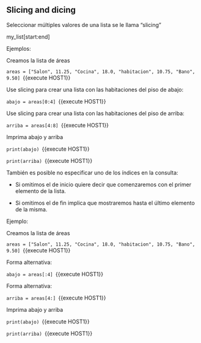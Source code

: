 ## Slicing and dicing

Seleccionar múltiples valores de una lista se le llama “slicing”

my_list[start:end]

Ejemplos:

Creamos la lista de áreas

`areas = ["Salon", 11.25, "Cocina", 18.0, "habitacion", 10.75, "Bano", 9.50] `{{execute HOST1}}

Use slicing para crear una lista con las habitaciones del piso de abajo: 

`abajo = areas[0:4] `{{execute HOST1}}

Use slicing para crear una lista con las habitaciones del piso de arriba: 

`arriba = areas[4:8] `{{execute HOST1}}

Imprima abajo y arriba

`print(abajo) `{{execute HOST1}}

`print(arriba) `{{execute HOST1}}

También es posible no especificar uno de los índices en la consulta:

- Si omitimos el de inicio quiere decir que comenzaremos con el primer elemento de la lista. 

- Si omitimos el de fin implica que mostraremos hasta el último elemento de la misma.

Ejemplo:

Creamos la lista de áreas

`areas = ["Salon", 11.25, "Cocina", 18.0, "habitacion", 10.75, "Bano", 9.50] `{{execute HOST1}}

Forma alternativa:

`abajo = areas[:4] `{{execute HOST1}}

Forma alternativa:

`arriba = areas[4:] `{{execute HOST1}}

Imprima abajo y arriba

`print(abajo) `{{execute HOST1}}

`print(arriba) `{{execute HOST1}}
